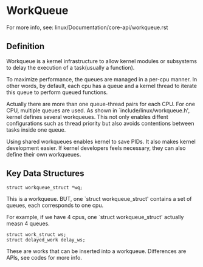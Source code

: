 # WorkQueue
For more info, see: linux/Documentation/core-api/workqueue.rst

## Definition

Workqueue is a kernel infrastructure to allow kernel modules or subsystems to delay the execution of a task(usually a function).

To maximize performance, the queues are managed in a per-cpu manner. In other words, by default, each cpu has a queue and a kernel thread to iterate this queue to perform queued functions.

Actually there are more than one queue-thread pairs for each CPU. For one CPU, multiple queues are used. As shown in `include/linux/workqueue.h', kernel defines several workqueues. This not only enables diffent configurations such as thread priority but also avoids contentions between tasks inside one queue.

Using shared workqueues enables kernel to save PIDs. It also makes kernel development easier. If kernel developers feels necessary, they can also define their own workqueues.

## Key Data Structures

```
struct workqueue_struct *wq;
```

This is a workqueue. BUT, one `struct workqueue_struct' contains a set of queues, each corresponds to one cpu.

For example, if we have 4 cpus, one `struct workqueue_struct' actually measn 4 queues.


```
struct work_struct ws;
struct delayed_work delay_ws;
```

These are works that can be inserted into a workqueue. Differences are APIs, see codes for more info.
